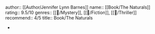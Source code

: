 author:: [[Author/Jennifer Lynn Barnes]]
name:: [[Book/The Naturals]]
rating:: 9.5/10
genres:: [[📖/Mystery]], [[📖/Fiction]], [[📖/Thriller]]
recommend:: 4/5
title:: Book/The Naturals

-